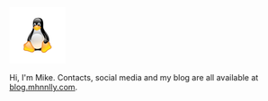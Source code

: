 <img src="./linux-svgrepo-com.svg" alt="Tux" style="width: 100px; height: 100px;" />

Hi, I'm Mike. Contacts, social media and my blog are all available at [blog.mhnnlly.com](blog.mhnnlly.com).

<!--
**MHennelly/MHennelly** is a ✨ _special_ ✨ repository because its `README.md` (this file) appears on your GitHub profile.

Here are some ideas to get you started:

- 🔭 I’m currently working on ...
- 🌱 I’m currently learning ...
- 👯 I’m looking to collaborate on ...
- 🤔 I’m looking for help with ...
- 💬 Ask me about ...
- 📫 How to reach me: ...
- 😄 Pronouns: ...
- ⚡ Fun fact: ...
-->
